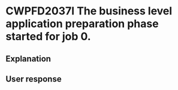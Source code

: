 # CWPFD2037I The business level application preparation phase started for job 0.

## Explanation

## User response